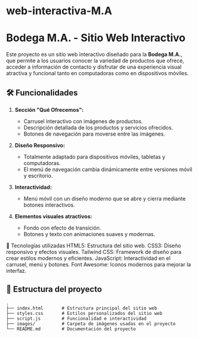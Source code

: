 # web-interactiva-M.A
# Bodega M.A. - Sitio Web Interactivo

Este proyecto es un sitio web interactivo diseñado para la **Bodega M.A.**, que permite a los usuarios conocer la variedad de productos que ofrece, acceder a información de contacto y disfrutar de una experiencia visual atractiva y funcional tanto en computadoras como en dispositivos móviles.

## 🛠️ Funcionalidades

1. **Sección "Qué Ofrecemos":**
   - Carrusel interactivo con imágenes de productos.
   - Descripción detallada de los productos y servicios ofrecidos.
   - Botones de navegación para moverse entre las imágenes.

2. **Diseño Responsivo:**
   - Totalmente adaptado para dispositivos móviles, tabletas y computadoras.
   - El menú de navegación cambia dinámicamente entre versiones móvil y escritorio.

3. **Interactividad:**
   - Menú móvil con un diseño moderno que se abre y cierra mediante botones interactivos.

4. **Elementos visuales atractivos:**
   - Fondo con efecto de transición.
   - Botones y texto con animaciones suaves y modernas.
  
🚀 Tecnologías utilizadas
HTML5: Estructura del sitio web.
CSS3: Diseño responsivo y efectos visuales.
Tailwind CSS: Framework de diseño para crear estilos modernos y eficientes.
JavaScript: Interactividad en el carrusel, menú y botones.
Font Awesome: Iconos modernos para mejorar la interfaz.

## 📂 Estructura del proyecto

```plaintext
.
├── index.html       # Estructura principal del sitio web
├── styles.css       # Estilos personalizados del sitio web
├── script.js        # Funcionalidad e interactividad
├── images/          # Carpeta de imágenes usadas en el proyecto
└── README.md        # Documentación del proyecto


